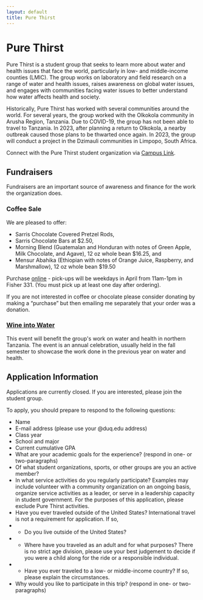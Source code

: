 ```yaml
---
layout: default
title: Pure Thirst
---
```

# Pure Thirst  
Pure Thirst is a student group that seeks to learn more about water and health issues that face the world, particularly in low- and middle-income counties (LMIC).  The group works on laboratory and field research on a range of water and health issues, raises awareness on global water issues, and engages with communities facing water issues to better understand how water affects health and society.  

Historically, Pure Thirst has worked with several communities around the world.  For several years, the group worked with the Olkokola community in Arusha Region, Tanzania.  Due to COVID-19, the group has not been able to travel to Tanzania.  In 2023, after planning a return to Olkokola, a nearby outbreak caused those plans to be thwarted once again.  In 2023, the group will conduct a project in the Dzimauli communities in Limpopo, South Africa.  

Connect with the Pure Thirst student organization via [Campus Link](https://duq.campuslabs.com/engage/organization/duptc).  

## Fundraisers  
Fundraisers are an important source of awareness and finance for the work the organization does.  

### Coffee Sale  
We are pleased to offer:  
 - Sarris Chocolate Covered Pretzel Rods,  
 - Sarris Chocolate Bars at \$2.50,  
 - Morning Blend (Guatemalan and Honduran with notes of Green Apple, Milk Chocolate, and Agave), 12 oz whole bean \$16.25, and  
 - Mensur Abahika (Ethiopian with notes of Orange Juice, Raspberry, and Marshmallow), 12 oz whole bean \$19.50  

Purchase [online](https://commerce.cashnet.com/cashneti/static/storefront/PURE/catalog/item-details/PURE-FUN) - pick-ups will be weekdays in April from 11am-1pm in Fisher 331. (You must pick up at least one day after ordering).  

If you are not interested in coffee or chocolate please consider donating by making a “purchase” but then emailing me separately that your order was a donation.

### [Wine into Water](https://drive.google.com/file/d/1Zht5qBRgHk2wemgiqgNCdDNGYTBpI4n6/view?usp=sharing)  
This event will benefit the group's work on water and health in northern Tanzania.  The event is an annual celebration, usually held in the fall semester to showcase the work done in the previous year on water and health.  

## Application Information  
Applications are currently closed.  If you are interested, please join the student group.  

To apply, you should prepare to respond to the following questions:  
- Name  
- E-mail address (please use your @duq.edu address)  
- Class year  
- School and major  
- Current cumulative GPA  
- What are your academic goals for the experience? (respond in one- or two-paragraphs)  
- Of what student organizations, sports, or other groups are you an active member?  
- In what service activities do you regularly participate?  Examples may include volunteer with a community organization on an ongoing basis, organize service activities as a leader, or serve in a leadership capacity in student government.  For the purposes of this application, please exclude Pure Thirst activities.  
- Have you ever traveled outside of the United States? International travel is not a requirement for application.  If so,  
- - Do you live outside of the United States?  
- - Where have you traveled as an adult and for what purposes?  There is no strict age division, please use your best judgement to decide if you were a child along for the ride or a responsible individual.  
- - Have you ever traveled to a low- or middle-income country?  If so, please explain the circumstances.  
- Why would you like to participate in this trip?  (respond in one- or two-paragraphs)  


